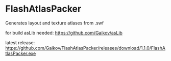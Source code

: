 # FlashAtlasPacker
Generates layout and texture atlases from .swf

for build asLib needed:
https://github.com/Gaikov/asLib

latest release:
https://github.com/Gaikov/FlashAtlasPacker/releases/download/1.1.0/FlashAtlasPacker.exe
